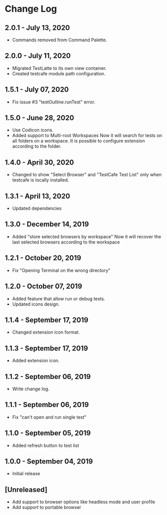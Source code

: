# Change Log

## 2.0.1 - July 13, 2020
- Commands removed from Command Palette.
 
## 2.0.0 - July 11, 2020
- Migrated TestLatte to its own view container.
- Created testcafe module path configuration.

## 1.5.1 - July 07, 2020
- Fix issue #3 "testOutline.runTest" error.

## 1.5.0 - June 28, 2020
- Use Codicon icons.
- Added support to Multi-root Workspaces
    Now it will search for tests on all folders on a workspace.
    It is possible to configure extension according to the folder.

## 1.4.0 - April 30, 2020
- Changed to show "Select Browser" and "TestCafe Test List" only when testcafe is locally installed.

## 1.3.1 - April 13, 2020
- Updated dependencies

## 1.3.0 - December 14, 2019
- Added "store selected browsers by workspace"
    Now it will recover the last selected browsers according to the workspace

## 1.2.1 - October 20, 2019
- Fix "Opening Terminal on the wrong directory"

## 1.2.0 - October 07, 2019
- Added feature that allow run or debug tests.
- Updated icons design.

## 1.1.4 - September 17, 2019
- Changed extension icon format.

## 1.1.3 - September 17, 2019
- Added extension icon.

## 1.1.2 - September 06, 2019
- Write change log.

## 1.1.1 - September 06, 2019
- Fix "can't open and run single test" 

## 1.1.0 - September 05, 2019
- Added refresh button to test list

## 1.0.0 - September 04, 2019
- Initial release

## [Unreleased]

- Add support to browser options like headless mode and user profile
- Add support to portable browser